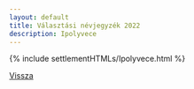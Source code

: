 ```yaml
---
layout: default
title: Választási névjegyzék 2022
description: Ipolyvece
---
```


{% include settlementHTMLs/Ipolyvece.html %}

[Vissza](./)